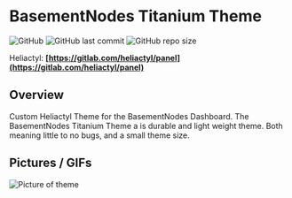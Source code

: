 # BasementNodes Titanium Theme

![GitHub](https://img.shields.io/github/license/coreyhsGames/BN-Titanium-Theme)
![GitHub last commit](https://img.shields.io/github/last-commit/coreyhsGames/BN-Titanium-Theme)
![GitHub repo size](https://img.shields.io/github/repo-size/coreyhsGames/BN-Titanium-Theme)

Heliactyl: **[https://gitlab.com/heliactyl/panel](https://gitlab.com/heliactyl/panel)**

## Overview
Custom Heliactyl Theme for the BasementNodes Dashboard.
The BasementNodes Titanium Theme a is durable and light weight theme. Both meaning little to no bugs, and a small theme size.

## Pictures / GIFs
![Picture of theme](https://raw.githubusercontent.com/coreyhsGames/BN-Titanium-Theme/master/docs/Screenshot%202022-11-06%20091924.png)
